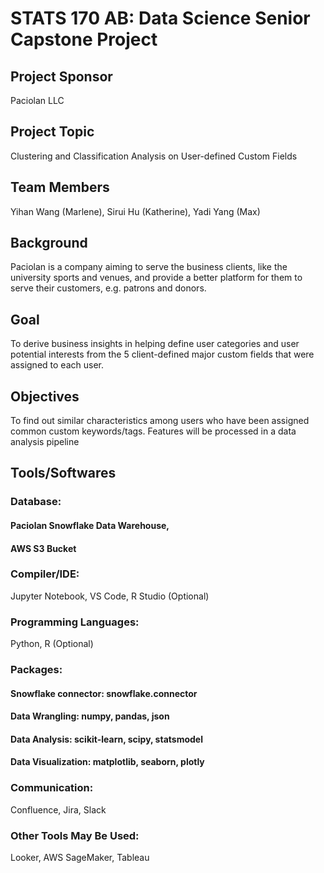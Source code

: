 # STATS 170 AB: Data Science Senior Capstone Project

## Project Sponsor 
Paciolan LLC

## Project Topic
Clustering and Classification Analysis on User-defined Custom Fields

## Team Members 
Yihan Wang (Marlene), Sirui Hu (Katherine), Yadi Yang (Max) 

## Background
Paciolan is a company aiming to serve the business clients, like the university sports and venues, and provide a better platform for them to serve their customers, e.g. patrons and donors. 

## Goal
To derive business insights in helping define user categories and user potential interests from the 5 client-defined major custom fields that were assigned to each user.

## Objectives
To find out similar characteristics among users who have been assigned common custom keywords/tags.
Features will be processed in a data analysis pipeline

## Tools/Softwares
### Database:
#### Paciolan Snowflake Data Warehouse, 
#### AWS S3 Bucket
### Compiler/IDE: 
Jupyter Notebook, VS Code, R Studio (Optional)
### Programming Languages:
Python, R (Optional)
### Packages: 
#### Snowflake connector: snowflake.connector
#### Data Wrangling: numpy, pandas, json
#### Data Analysis: scikit-learn, scipy, statsmodel
#### Data Visualization: matplotlib, seaborn, plotly
### Communication:
Confluence, Jira, Slack
### Other Tools May Be Used:
Looker, AWS SageMaker, Tableau



